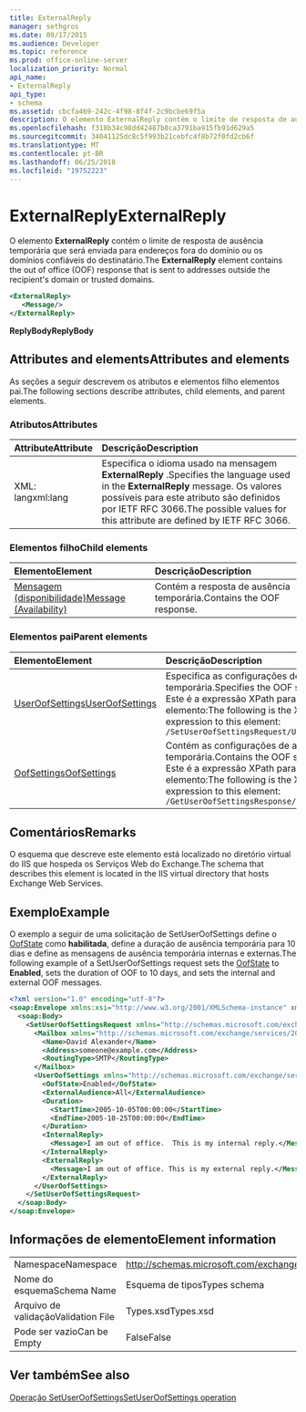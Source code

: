 ```yaml
---
title: ExternalReply
manager: sethgros
ms.date: 09/17/2015
ms.audience: Developer
ms.topic: reference
ms.prod: office-online-server
localization_priority: Normal
api_name:
- ExternalReply
api_type:
- schema
ms.assetid: cbcfa469-242c-4f98-8f4f-2c9bcbe69f5a
description: O elemento ExternalReply contém o limite de resposta de ausência temporária que será enviada para endereços fora do domínio ou os domínios confiáveis do destinatário.
ms.openlocfilehash: f318b34c98dd42487b8ca3791ba915fb91d629a5
ms.sourcegitcommit: 34041125dc8c5f993b21cebfc4f8b72f0fd2cb6f
ms.translationtype: MT
ms.contentlocale: pt-BR
ms.lasthandoff: 06/25/2018
ms.locfileid: "19752223"
---
```

# <a name="externalreply"></a><span data-ttu-id="70b75-103">ExternalReply</span><span class="sxs-lookup"><span data-stu-id="70b75-103">ExternalReply</span></span>

<span data-ttu-id="70b75-104">O elemento **ExternalReply** contém o limite de resposta de ausência temporária que será enviada para endereços fora do domínio ou os domínios confiáveis do destinatário.</span><span class="sxs-lookup"><span data-stu-id="70b75-104">The **ExternalReply** element contains the out of office (OOF) response that is sent to addresses outside the recipient's domain or trusted domains.</span></span> 
  
```XML
<ExternalReply>
   <Message/>
</ExternalReply>
```

 <span data-ttu-id="70b75-105">**ReplyBody**</span><span class="sxs-lookup"><span data-stu-id="70b75-105">**ReplyBody**</span></span>
## <a name="attributes-and-elements"></a><span data-ttu-id="70b75-106">Attributes and elements</span><span class="sxs-lookup"><span data-stu-id="70b75-106">Attributes and elements</span></span>

<span data-ttu-id="70b75-107">As seções a seguir descrevem os atributos e elementos filho elementos pai.</span><span class="sxs-lookup"><span data-stu-id="70b75-107">The following sections describe attributes, child elements, and parent elements.</span></span>
  
### <a name="attributes"></a><span data-ttu-id="70b75-108">Atributos</span><span class="sxs-lookup"><span data-stu-id="70b75-108">Attributes</span></span>

|<span data-ttu-id="70b75-109">**Attribute**</span><span class="sxs-lookup"><span data-stu-id="70b75-109">**Attribute**</span></span>|<span data-ttu-id="70b75-110">**Descrição**</span><span class="sxs-lookup"><span data-stu-id="70b75-110">**Description**</span></span>|
|:-----|:-----|
|<span data-ttu-id="70b75-111">XML: lang</span><span class="sxs-lookup"><span data-stu-id="70b75-111">xml:lang</span></span>  <br/> |<span data-ttu-id="70b75-112">Especifica o idioma usado na mensagem **ExternalReply** .</span><span class="sxs-lookup"><span data-stu-id="70b75-112">Specifies the language used in the **ExternalReply** message.</span></span> <span data-ttu-id="70b75-113">Os valores possíveis para este atributo são definidos por IETF RFC 3066.</span><span class="sxs-lookup"><span data-stu-id="70b75-113">The possible values for this attribute are defined by IETF RFC 3066.</span></span>  <br/> |
   
### <a name="child-elements"></a><span data-ttu-id="70b75-114">Elementos filho</span><span class="sxs-lookup"><span data-stu-id="70b75-114">Child elements</span></span>

|<span data-ttu-id="70b75-115">**Elemento**</span><span class="sxs-lookup"><span data-stu-id="70b75-115">**Element**</span></span>|<span data-ttu-id="70b75-116">**Descrição**</span><span class="sxs-lookup"><span data-stu-id="70b75-116">**Description**</span></span>|
|:-----|:-----|
|[<span data-ttu-id="70b75-117">Mensagem (disponibilidade)</span><span class="sxs-lookup"><span data-stu-id="70b75-117">Message (Availability)</span></span>](message-availability.md) <br/> |<span data-ttu-id="70b75-118">Contém a resposta de ausência temporária.</span><span class="sxs-lookup"><span data-stu-id="70b75-118">Contains the OOF response.</span></span>  <br/> |
   
### <a name="parent-elements"></a><span data-ttu-id="70b75-119">Elementos pai</span><span class="sxs-lookup"><span data-stu-id="70b75-119">Parent elements</span></span>

|<span data-ttu-id="70b75-120">**Elemento**</span><span class="sxs-lookup"><span data-stu-id="70b75-120">**Element**</span></span>|<span data-ttu-id="70b75-121">**Descrição**</span><span class="sxs-lookup"><span data-stu-id="70b75-121">**Description**</span></span>|
|:-----|:-----|
|[<span data-ttu-id="70b75-122">UserOofSettings</span><span class="sxs-lookup"><span data-stu-id="70b75-122">UserOofSettings</span></span>](useroofsettings.md) <br/> |<span data-ttu-id="70b75-123">Especifica as configurações de ausência temporária.</span><span class="sxs-lookup"><span data-stu-id="70b75-123">Specifies the OOF settings.</span></span>  <br/> <span data-ttu-id="70b75-124">Este é a expressão XPath para esse elemento:</span><span class="sxs-lookup"><span data-stu-id="70b75-124">The following is the XPath expression to this element:</span></span>  <br/>  `/SetUserOofSettingsRequest/UserOofSettings` <br/> |
|[<span data-ttu-id="70b75-125">OofSettings</span><span class="sxs-lookup"><span data-stu-id="70b75-125">OofSettings</span></span>](oofsettings.md) <br/> |<span data-ttu-id="70b75-126">Contém as configurações de ausência temporária.</span><span class="sxs-lookup"><span data-stu-id="70b75-126">Contains the OOF settings.</span></span>  <br/> <span data-ttu-id="70b75-127">Este é a expressão XPath para esse elemento:</span><span class="sxs-lookup"><span data-stu-id="70b75-127">The following is the XPath expression to this element:</span></span>  <br/>  `/GetUserOofSettingsResponse/OofSettings` <br/> |
   
## <a name="remarks"></a><span data-ttu-id="70b75-128">Comentários</span><span class="sxs-lookup"><span data-stu-id="70b75-128">Remarks</span></span>

<span data-ttu-id="70b75-129">O esquema que descreve este elemento está localizado no diretório virtual do IIS que hospeda os Serviços Web do Exchange.</span><span class="sxs-lookup"><span data-stu-id="70b75-129">The schema that describes this element is located in the IIS virtual directory that hosts Exchange Web Services.</span></span>
  
## <a name="example"></a><span data-ttu-id="70b75-130">Exemplo</span><span class="sxs-lookup"><span data-stu-id="70b75-130">Example</span></span>

<span data-ttu-id="70b75-131">O exemplo a seguir de uma solicitação de SetUserOofSettings define o [OofState](oofstate.md) como **habilitada**, define a duração de ausência temporária para 10 dias e define as mensagens de ausência temporária internas e externas.</span><span class="sxs-lookup"><span data-stu-id="70b75-131">The following example of a SetUserOofSettings request sets the [OofState](oofstate.md) to **Enabled**, sets the duration of OOF to 10 days, and sets the internal and external OOF messages.</span></span>
  
```XML
<?xml version="1.0" encoding="utf-8"?>
<soap:Envelope xmlns:xsi="http://www.w3.org/2001/XMLSchema-instance" xmlns:xsd="http://www.w3.org/2001/XMLSchema" xmlns:soap="http://schemas.xmlsoap.org/soap/envelope/">
  <soap:Body>
    <SetUserOofSettingsRequest xmlns="http://schemas.microsoft.com/exchange/services/2006/messages">
      <Mailbox xmlns="http://schemas.microsoft.com/exchange/services/2006/types">
        <Name>David Alexander</Name>
        <Address>someone@example.com</Address>
        <RoutingType>SMTP</RoutingType>
      </Mailbox>
      <UserOofSettings xmlns="http://schemas.microsoft.com/exchange/services/2006/types">
        <OofState>Enabled</OofState>
        <ExternalAudience>All</ExternalAudience>
        <Duration>
          <StartTime>2005-10-05T00:00:00</StartTime>
          <EndTime>2005-10-25T00:00:00</EndTime>
        </Duration>
        <InternalReply>
          <Message>I am out of office.  This is my internal reply.</Message>
        </InternalReply>
        <ExternalReply>
          <Message>I am out of office. This is my external reply.</Message>
        </ExternalReply>
      </UserOofSettings>
    </SetUserOofSettingsRequest>
  </soap:Body>
</soap:Envelope>
```

## <a name="element-information"></a><span data-ttu-id="70b75-132">Informações de elemento</span><span class="sxs-lookup"><span data-stu-id="70b75-132">Element information</span></span>

|||
|:-----|:-----|
|<span data-ttu-id="70b75-133">Namespace</span><span class="sxs-lookup"><span data-stu-id="70b75-133">Namespace</span></span>  <br/> |http://schemas.microsoft.com/exchange/services/2006/types  <br/> |
|<span data-ttu-id="70b75-134">Nome do esquema</span><span class="sxs-lookup"><span data-stu-id="70b75-134">Schema Name</span></span>  <br/> |<span data-ttu-id="70b75-135">Esquema de tipos</span><span class="sxs-lookup"><span data-stu-id="70b75-135">Types schema</span></span>  <br/> |
|<span data-ttu-id="70b75-136">Arquivo de validação</span><span class="sxs-lookup"><span data-stu-id="70b75-136">Validation File</span></span>  <br/> |<span data-ttu-id="70b75-137">Types.xsd</span><span class="sxs-lookup"><span data-stu-id="70b75-137">Types.xsd</span></span>  <br/> |
|<span data-ttu-id="70b75-138">Pode ser vazio</span><span class="sxs-lookup"><span data-stu-id="70b75-138">Can be Empty</span></span>  <br/> |<span data-ttu-id="70b75-139">False</span><span class="sxs-lookup"><span data-stu-id="70b75-139">False</span></span>  <br/> |
   
## <a name="see-also"></a><span data-ttu-id="70b75-140">Ver também</span><span class="sxs-lookup"><span data-stu-id="70b75-140">See also</span></span>



[<span data-ttu-id="70b75-141">Operação SetUserOofSettings</span><span class="sxs-lookup"><span data-stu-id="70b75-141">SetUserOofSettings operation</span></span>](setuseroofsettings-operation.md)

